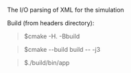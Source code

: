 The I/O parsing of XML for the simulation


Build (from headers directory):
> $cmake -H. -Bbuild

> $cmake --build build -- -j3

> $./build/bin/app
